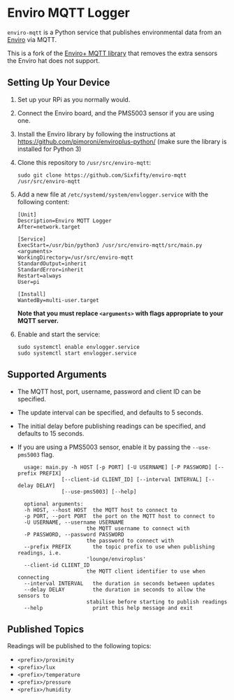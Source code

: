 # Enviro MQTT Logger

`enviro-mqtt` is a Python service that publishes environmental data from an [Enviro](https://shop.pimoroni.com/products/enviro-plus) via MQTT.

This is a fork of the [Enviro+ MQTT library](https://github.com/hotplot/enviroplus-mqtt) that removes the extra sensors the Enviro hat does not support.

## Setting Up Your Device

1) Set up your RPi as you normally would.
2) Connect the Enviro board, and the PMS5003 sensor if you are using one.
3) Install the Enviro library by following the instructions at https://github.com/pimoroni/enviroplus-python/ (make sure the library is installed for Python 3)
4) Clone this repository to `/usr/src/enviro-mqtt`:

       sudo git clone https://github.com/Sixfifty/enviro-mqtt /usr/src/enviro-mqtt

5) Add a new file at `/etc/systemd/system/envlogger.service` with the following content:

       [Unit]
       Description=Enviro MQTT Logger
       After=network.target
   
       [Service]
       ExecStart=/usr/bin/python3 /usr/src/enviro-mqtt/src/main.py <arguments>
       WorkingDirectory=/usr/src/enviro-mqtt
       StandardOutput=inherit
       StandardError=inherit
       Restart=always
       User=pi
   
       [Install]
       WantedBy=multi-user.target
       
   **Note that you must replace `<arguments>` with flags appropriate to your MQTT server.**

6) Enable and start the service:

       sudo systemctl enable envlogger.service
       sudo systemctl start envlogger.service

## Supported Arguments

- The MQTT host, port, username, password and client ID can be specified.
- The update interval can be specified, and defaults to 5 seconds.
- The initial delay before publishing readings can be specified, and defaults to 15 seconds.
- If you are using a PMS5003 sensor, enable it by passing the `--use-pms5003` flag.

        usage: main.py -h HOST [-p PORT] [-U USERNAME] [-P PASSWORD] [--prefix PREFIX]
                    [--client-id CLIENT_ID] [--interval INTERVAL] [--delay DELAY]
                    [--use-pms5003] [--help]

        optional arguments:
        -h HOST, --host HOST  the MQTT host to connect to
        -p PORT, --port PORT  the port on the MQTT host to connect to
        -U USERNAME, --username USERNAME
                            the MQTT username to connect with
        -P PASSWORD, --password PASSWORD
                            the password to connect with
        --prefix PREFIX       the topic prefix to use when publishing readings, i.e.
                            'lounge/enviroplus'
        --client-id CLIENT_ID
                            the MQTT client identifier to use when connecting
        --interval INTERVAL   the duration in seconds between updates
        --delay DELAY         the duration in seconds to allow the sensors to
                            stabilise before starting to publish readings
        --help                print this help message and exit

## Published Topics

Readings will be published to the following topics:

- `<prefix>/proximity`
- `<prefix>/lux`
- `<prefix>/temperature`
- `<prefix>/pressure`
- `<prefix>/humidity`

